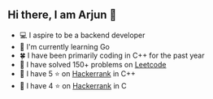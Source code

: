 ## Hi there, I am Arjun 👋

- 💻 I aspire to be a backend developer
- 📘 I'm currently learning Go
- 🍀 I have been primarily coding in C++ for the past year
- 🏅 I have solved 150+ problems on [Leetcode](https://leetcode.com/u/arjunpathak072/)
- 🏅 I have 5 ⭐ on [Hackerrank](https://www.hackerrank.com/profile/arjunpathak072) in C++
- 🥈 I have 4 ⭐ on [Hackerrank](https://www.hackerrank.com/profile/arjunpathak072) in C
